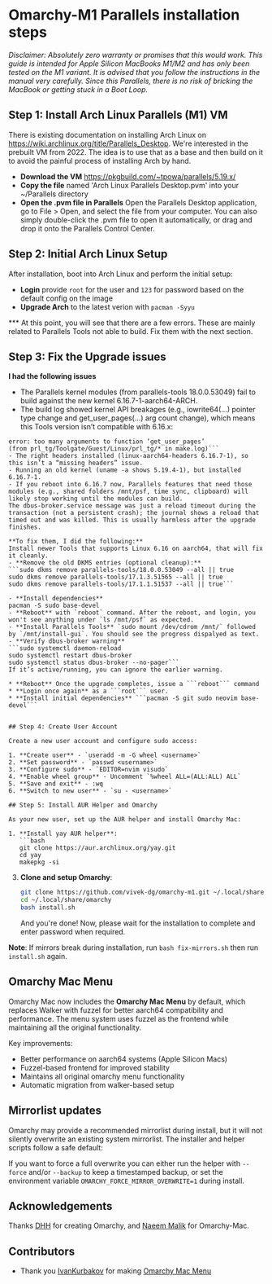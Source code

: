 <!-- <img width="2560" height="1600" alt="screenshot-2025-09-28_11-19-38" src="https://github.com/user-attachments/assets/dbce832d-4054-4fbb-8057-e521be4859f8" /> -->

# Omarchy-M1 Parallels installation steps

_Disclaimer: Absolutely zero warranty or promises that this would work. This guide is intended for Apple Silicon MacBooks M1/M2 and has only been tested on the M1 variant. It is advised that you follow the instructions in the manual very carefully. Since this Parallels, there is no risk of bricking the MacBook or getting stuck in a Boot Loop._

## Step 1: Install Arch Linux Parallels (M1) VM

There is existing documentation on installing Arch Linux on https://wiki.archlinux.org/title/Parallels_Desktop. We're interested in the prebuilt VM from 2022. The idea is to use that as a base and then build on it to avoid the painful process of installing Arch by hand.

* **Download the VM** https://pkgbuild.com/~tpowa/parallels/5.19.x/
* **Copy the file** named 'Arch Linux Parallels Desktop.pvm' into your ~/Parallels directory
* **Open the .pvm file in Parallels** Open the Parallels Desktop application, go to File > Open, and select the file from your computer. You can also simply double-click the .pvm file to open it automatically, or drag and drop it onto the Parallels Control Center.

## Step 2: Initial Arch Linux Setup

After installation, boot into Arch Linux and perform the initial setup:

* **Login** provide ```root``` for the user and ```123``` for password based on the default config on the image
* **Upgrade Arch** to the latest verion with ```pacman -Syyu```

*** At this point, you will see that there are a few errors. These are mainly related to Parallels Tools not able to build. Fix them with the next section. 

## Step 3: Fix the Upgrade issues
**I had the following issues**
- The Parallels kernel modules (from parallels-tools 18.0.0.53049) fail to build against the new kernel 6.16.7-1-aarch64-ARCH.
- The build log showed kernel API breakages (e.g., iowrite64(...) pointer type change and get_user_pages(...) arg count change), which means this Tools version isn’t compatible with 6.16.x:
```error: passing argument 2 of ‘iowrite64’ makes pointer from integer
error: too many arguments to function ‘get_user_pages’
(from prl_tg/Toolgate/Guest/Linux/prl_tg/* in make.log)```
- The right headers installed (linux-aarch64-headers 6.16.7-1), so this isn’t a “missing headers” issue.
- Running an old kernel (uname -a shows 5.19.4-1), but installed 6.16.7-1.
- If you reboot into 6.16.7 now, Parallels features that need those modules (e.g., shared folders /mnt/psf, time sync, clipboard) will likely stop working until the modules can build.
The dbus-broker.service message was just a reload timeout during the transaction (not a persistent crash); the journal shows a reload that timed out and was killed. This is usually harmless after the upgrade finishes.

**To fix them, I did the following:**
Install newer Tools that supports Linux 6.16 on aarch64, that will fix it cleanly.
- **Remove the old DKMS entries (optional cleanup):**
```sudo dkms remove parallels-tools/18.0.0.53049 --all || true
sudo dkms remove parallels-tools/17.1.3.51565 --all || true
sudo dkms remove parallels-tools/17.1.1.51537 --all || true```

- **Install dependencies**
pacman -S sudo base-devel
- **Reboot** with `reboot` command. After the reboot, and login, you won't see anything under `ls /mnt/psf` as expected.
- **Install Parallels Tools** `sudo mount /dev/cdrom /mnt/` followed by `/mnt/install-gui`. You should see the progress dispalyed as text.
- **Verify dbus-broker warning**
```sudo systemctl daemon-reload
sudo systemctl restart dbus-broker
sudo systemctl status dbus-broker --no-pager```
If it’s active/running, you can ignore the earlier warning.

* **Reboot** Once the upgrade completes, issue a ```reboot``` command
* **Login once again** as a ```root``` user.
* **Install initial dependencies** ```pacman -S git sudo neovim base-devel``` 


## Step 4: Create User Account

Create a new user account and configure sudo access:

1. **Create user** - `useradd -m -G wheel <username>`
2. **Set password** - `passwd <username>`
3. **Configure sudo** - `EDITOR=nvim visudo`
4. **Enable wheel group** - Uncomment `%wheel ALL=(ALL:ALL) ALL`
5. **Save and exit** - :wq
6. **Switch to new user** - `su - <username>`

## Step 5: Install AUR Helper and Omarchy

As your new user, set up the AUR helper and install Omarchy Mac:

1. **Install yay AUR helper**:
   ```bash
   git clone https://aur.archlinux.org/yay.git
   cd yay
   makepkg -si
   ```

3. **Clone and setup Omarchy**:
   ```bash
   git clone https://github.com/vivek-dg/omarchy-m1.git ~/.local/share/omarchy
   cd ~/.local/share/omarchy
   bash install.sh
   ```

   And you're done! Now, please wait for the installation to complete and enter password when required.

**Note**: If mirrors break during installation, run `bash fix-mirrors.sh` then run `install.sh` again.


## Omarchy Mac Menu

Omarchy Mac now includes the **Omarchy Mac Menu** by default, which replaces Walker with fuzzel for better aarch64 compatibility and performance. The menu system uses fuzzel as the frontend while maintaining all the original functionality.

Key improvements:
- Better performance on aarch64 systems (Apple Silicon Macs)
- Fuzzel-based frontend for improved stability
- Maintains all original omarchy menu functionality
- Automatic migration from walker-based setup


## Mirrorlist updates

Omarchy may provide a recommended mirrorlist during install, but it will not silently overwrite an existing system mirrorlist. The installer and helper scripts follow a safe default:


If you want to force a full overwrite you can either run the helper with `--force` and/or `--backup` to keep a timestamped backup, or set the environment variable `OMARCHY_FORCE_MIRROR_OVERWRITE=1` during install.

<!--
---

New updates coming soon...

### If you enjoy __Omarchy Mac__, please give it a star and share your exprience on Twitter/X by tagging me [@tiredkebab](https://x.com/tiredkebab) 

Join [Omarchy Mac Discord server](https://discord.gg/KNQRk7dMzy) for updates and support.

- Please consider donation-  [![Buy Me A Coffee](https://img.shields.io/badge/Buy%20Me%20A%20Coffee-FFDD00?style=for-the-badge&logo=buymeacoffee&logoColor=black)](https://buymeacoffee.com/malik2015no)

-->

## Acknowledgements

Thanks [DHH](https://github.com/dhh) for creating Omarchy, and [Naeem Malik](https://github.com/malik-na) for Omarchy-Mac.

## Contributors

- Thank you [IvanKurbakov](https://github.com/tayowrld) for making [Omarchy Mac Menu](https://github.com/tayowrld/omarchy-mac-menu)
